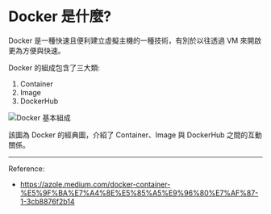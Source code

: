 # Docker 是什麼?

Docker 是一種快速且便利建立虛擬主機的一種技術，有別於以往透過 VM 來開啟更為方便與快速。

Docker 的組成包含了三大類:
1. Container
2. Image
3. DockerHub


![Docker 基本組成](https://miro.medium.com/max/1188/1*DkIQGsv9YsPgB0dQpIfikA.png)

該圖為 Docker 的經典圖，介紹了 Container、Image 與 DockerHub 之間的互動關係。


---
Reference: 
- https://azole.medium.com/docker-container-%E5%9F%BA%E7%A4%8E%E5%85%A5%E9%96%80%E7%AF%87-1-3cb8876f2b14
